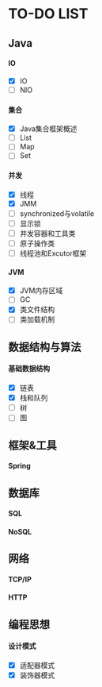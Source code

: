 # TO-DO LIST

## Java

#### IO
- [x] IO
- [ ] NIO

#### 集合
- [x] Java集合框架概述
- [ ] List
- [ ] Map
- [ ] Set

#### 并发
- [x] 线程
- [X] JMM
- [ ] synchronized与volatile
- [ ] 显示锁
- [ ] 并发容器和工具类
- [ ] 原子操作类
- [ ] 线程池和Excutor框架

#### JVM
- [x] JVM内存区域
- [ ] GC
- [x] 类文件结构
- [ ] 类加载机制

## 数据结构与算法

#### 基础数据结构
- [x] 链表
- [x] 栈和队列
- [ ] 树
- [ ] 图

## 框架&工具

#### Spring

## 数据库

#### SQL
#### NoSQL

## 网络

#### TCP/IP
#### HTTP

## 编程思想

#### 设计模式

- [x] 适配器模式
- [x] 装饰器模式
